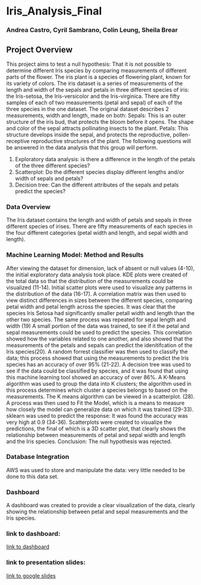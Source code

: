 # Iris_Analysis_Final
### Andrea Castro, Cyril Sambrano, Colin Leung, Sheila Brear

## Project Overview
This project aims to test a null hypothesis: That it is not possible to determine different Iris species by comparing measurements of different parts of the flower. The iris plant is a species of flowering plant, known for its variety of colors. 
The iris dataset is a series of measurements of the length and width of the sepals and petals in three different species of iris: the Iris-setosa, the Iris-versicolor and the Iris-virginica. There are fifty samples of each of two measurements (petal and sepal) of each of the three species in the one dataset.
The original dataset describes 2 measurements, width and length, made on both:
Sepals: This is an outer structure of the iris bud, that protects the bloom before it opens. The shape and color of the sepal attracts pollinating insects to the plant. 
Petals: This structure develops inside the sepal, and protects the reproductive, pollen-receptive reproductive structures of the plant. 
The following questions will be answered in the data analysis that this group will perform.
1.	Exploratory data analysis: is there a difference in the length of the petals of the three different species?
2.	Scatterplot: Do the different species display different lengths and/or width of sepals and petals?
3.	Decision tree: Can the different attributes of the sepals and petals predict the species? 

### Data Overview
The Iris dataset contains the length and width of petals and sepals in three different species of irises. There are fifty measurements of each species in the four different categories (petal width and length, and sepal width and length). 

### Machine Learning Model: Method and Results
After viewing the dataset for dimension, lack of absent or null values (4-10), the initial exploratory data analysis took place. 
KDE plots were created of the total data so that the distribution of the measurements could be visualized (11-14).
Initial scatter plots were used to visualize any patterns in the distribution of the data (16-17). 
A correlation matrix was then used to view distinct differences in sizes between the different species, comparing petal width and petal length across the species. It was clear that the species Iris Setosa had significantly smaller petall width and length than the other two species. The same process was repeated for sepal length and width (19)
A small portion of the data was trained, to see if it the petal and sepal measurements could be used to predict the species. This correlation showed how the variables related to one another, and also showed that the measurements of the petals and sepals can predict the idenitifcation of the Iris species(20). A random forrest classifier was then used to classify the data; this process showed that using the measurements to predict the Iris species has an accuracy of over 95% (21-22). A decision tree was used to see if the data could be classified by species, and it was found that using this machine learning tool showed an accuracy of over 86%. A K-Means algorithm was used to group the data into K clusters; the algorithm used in this process determines which cluster a species belongs to based on the measurements. The K means algorithm can be viewed in a scatterplot. (28). A process was then used to Fit the Model, which is a means to measure how closely the model can generalize data on which it was trained (29-33). sklearn was used to predict the response: It was found the accuracy was very high at 0.9 (34-36). Scatterplots were created to visualize the predictions, the final of which is a 3D scatter plot, that clearly shows the relationship between measurements of petal and sepal width and length and the Iris species. Conclusion: The null hypothesis was rejected.

### Database Integration
AWS was used to store and manipulate the data: very little needed to be done to this data set.
### Dashboard
A dashboard was created to provide a clear visualization of the data, clearly showing the relationship between petal and sepal measurements and the Iris species.
### link to dashboard:
[link to dashboard](https://public.tableau.com/app/profile/cyril.sambrano/viz/IrisAnalysis_16594059191210/SepalLengthY)
### link to presentation slides:
[link to google slides](https://docs.google.com/presentation/d/1TLXAITWZCAdblGrwjQDEPZtHc_QX7gqjuL4Oc_xWLVk/edit#slide=id.p)
